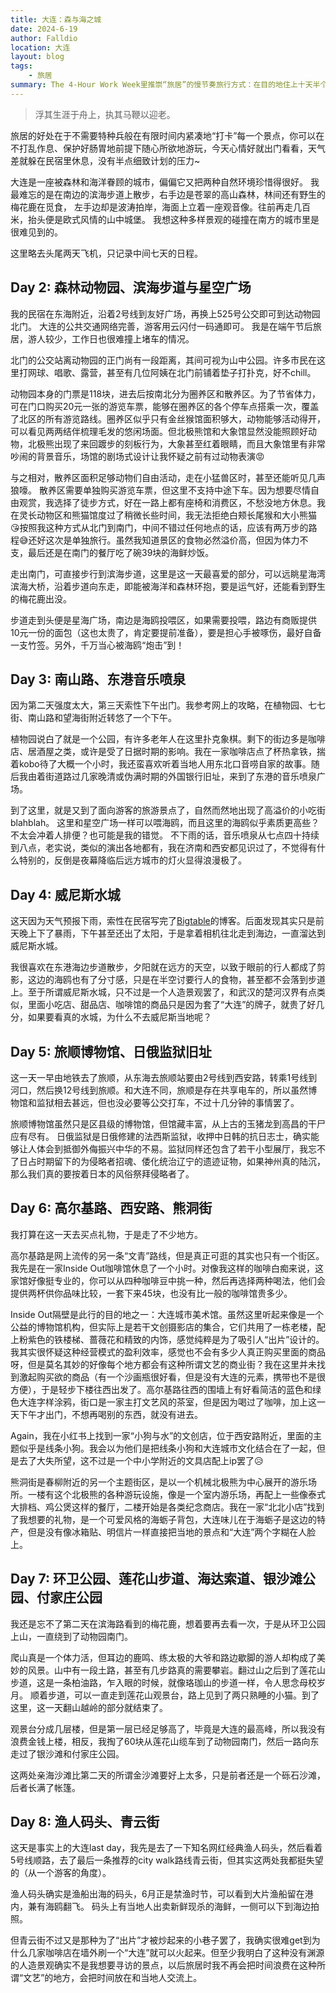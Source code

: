 ```yaml
---
title: 大连：森与海之城
date: 2024-6-19
author: Falldio
location: 大连
layout: blog
tags: 
    - 旅居
summary: The 4-Hour Work Week里推崇“旅居”的慢节奏旅行方式：在目的地住上十天半个月，没有紧凑的日程安排，尽可能地融入当地人的生活。在学生时代的末尾，我在大连这座东北的海滨城市度过了九天八夜，践行了这种旅行方式。
---
```


> 浮其生涯于舟上，执其马鞭以迎老。

旅居的好处在于不需要特种兵般在有限时间内紧凑地“打卡”每一个景点，你可以在不打乱作息、保护好肠胃地前提下随心所欲地游玩，今天心情好就出门看看，天气差就躲在民宿里休息，没有半点细致计划的压力~

大连是一座被森林和海洋眷顾的城市，偏偏它又把两种自然环境珍惜得很好。
我最难忘的是在南边的滨海步道上散步，右手边是苍翠的高山森林，林间还有野生的梅花鹿在觅食，
左手边却是波涛拍岸，海面上立着一座观音像。往前再走几百米，抬头便是欧式风情的山中城堡。
我想这种多样景观的碰撞在南方的城市里是很难见到的。

这里略去头尾两天飞机，只记录中间七天的日程。

## Day 2: 森林动物园、滨海步道与星空广场

我的民宿在东海附近，沿着2号线到友好广场，再换上525号公交即可到达动物园北门。
大连的公共交通网络完善，游客用云闪付一码通即可。
我是在端午节后旅居，游人较少，工作日也很难撞上堵车的情况。

北门的公交站离动物园的正门尚有一段距离，其间可视为山中公园。许多市民在这里打网球、唱歌、露营，甚至有几位阿姨在北门前铺着垫子打扑克，好不chill。

动物园本身的门票是118块，进去后按南北分为圈养区和散养区。为了节省体力，可在门口购买20元一张的游览车票，能够在圈养区的各个停车点搭乘一次，覆盖了北区的所有游览路线。圈养区似乎只有金丝猴馆面积够大，动物能够活动得开，可以看见两两结伴梳理毛发的悠闲场面。但北极熊馆和大象馆显然没能照顾好动物，北极熊出现了来回踱步的刻板行为，大象甚至红着眼睛，而且大象馆里有非常吵闹的背景音乐，场馆的剧场式设计让我怀疑之前有过动物表演😡

与之相对，散养区面积足够动物们自由活动，走在小猛兽区时，甚至还能听见几声狼嚎。
散养区需要单独购买游览车票，但这里不支持中途下车。因为想要尽情自由观赏，我选择了徒步方式，好在一路上都有座椅和消费区，不愁没地方休息。我在灵长动物区和熊猫馆度过了稍微长些时间，我无法拒绝白颊长尾猴和大小熊猫😘按照我这种方式从北门到南门，中间不错过任何地点的话，应该有两万步的路程😅还好这次是单独旅行。虽然我知道景区的食物必然溢价高，但因为体力不支，最后还是在南门的餐厅吃了碗39块的海鲜炒饭。

走出南门，可直接步行到滨海步道，这里是这一天最喜爱的部分，可以远眺星海湾滨海大桥，沿着步道向东走，即能被海洋和森林环抱，要是运气好，还能看到野生的梅花鹿出没。

步道走到头便是星海广场，南边是海鸥投喂区，如果需要投喂，路边有商贩提供10元一份的面包（这也太贵了，肯定要提前准备），要是担心手被啄伤，最好自备一支竹签。另外，千万当心被海鸥“炮击”到！

## Day 3: 南山路、东港音乐喷泉

因为第二天强度太大，第三天索性下午出门。我参考网上的攻略，在植物园、七七街、南山路和望海街附近转悠了一个下午。

植物园说白了就是一个公园，有许多老年人在这里扑克象棋。剩下的街边多是咖啡店、居酒屋之类，或许是受了日据时期的影响。我在一家咖啡店点了杯热拿铁，揣着kobo待了大概一个小时，我还蛮喜欢听着当地人用东北口音唠自家的故事。随后我由着街道路过几家晚清或伪满时期的外国银行旧址，来到了东港的音乐喷泉广场。

到了这里，就是又到了面向游客的旅游景点了，自然而然地出现了高溢价的小吃街blahblah。
这里和星空广场一样可以喂海鸥，而且这里的海鸥似乎素质更高些？不太会冲着人排便？也可能是我的错觉。
不下雨的话，音乐喷泉从七点四十持续到八点，老实说，类似的演出各地都有，我在济南和西安都见识过了，不觉得有什么特别的，反倒是夜幕降临后远方城市的灯火显得浪漫极了。

## Day 4: 威尼斯水城

这天因为天气预报下雨，索性在民宿写完了[Bigtable](https://falldio.github.io/blog/2024-6-14-Bigtable.html)的博客。后面发现其实只是前天晚上下了暴雨，下午甚至还出了太阳，于是拿着相机往北走到海边，一直溜达到威尼斯水城。

我很喜欢在东港海边步道散步，夕阳就在远方的天空，以致于眼前的行人都成了剪影，这边的海鸥也有了分寸感，只是在半空讨要行人的食物，甚至都不会落到步道上。至于所谓威尼斯水城，只不过是一个人造景观罢了，和武汉的楚河汉界有点类似，里面小吃店、甜品店、咖啡馆的商品只是因为套了“大连”的牌子，就贵了好几分，如果要看真的水城，为什么不去威尼斯当地呢？

## Day 5: 旅顺博物馆、日俄监狱旧址

这一天一早由地铁去了旅顺，从东海去旅顺站要由2号线到西安路，转乘1号线到河口，然后换12号线到旅顺。和大连不同，旅顺是存在共享电车的，所以虽然博物馆和监狱相去甚远，但也没必要等公交打车，不过十几分钟的事情罢了。

旅顺博物馆虽然只是区县级的博物馆，但馆藏丰富，从上古的玉猪龙到高昌的干尸应有尽有。
日俄监狱是日俄修建的法西斯监狱，收押中日韩的抗日志士，确实能够让人体会到抵御外侮振兴中华的不易。监狱同样还包含了若干小型展厅，我忘不了日占时期留下的为侵略者招魂、倭化统治辽宁的遗迹证物，如果神州真的陆沉，那么我们真的要按着日本的风俗祭拜侵略者了。

## Day 6: 高尔基路、西安路、熊洞街

我打算在这一天去买点礼物，于是走了不少地方。

高尔基路是网上流传的另一条“文青”路线，但是真正可逛的其实也只有一个街区。我先是在一家Inside Out咖啡馆休息了一个小时。对像我这样的咖啡白痴来说，这家馆好像挺专业的，你可以从四种咖啡豆中挑一种，然后再选择两种喝法，他们会提供两杯供你品味比较，一套下来45块，也没有比一般的咖啡馆贵多少。

Inside Out隔壁是此行的目的地之一：大连城市美术馆。虽然这里听起来像是一个公益的博物馆机构，但实际上是若干文创摄影店的集合，它们共用了一栋老楼，配上粉紫色的铁楼梯、蔷薇花和精致的内饰，感觉纯粹是为了吸引人“出片”设计的。我其实很怀疑这种经营模式的盈利效率，感觉也不会有多少人真正购买里面的商品呀，但是莫名其妙的好像每个地方都会有这种所谓文艺的商业街？我在这里并未找到激起购买欲的商品（有一个沙画瓶很好看，但是没有大连的元素，携带也不是很方便），于是轻步下楼往西出发了。高尔基路往西的围墙上有好看简洁的蓝色和绿色大连字样涂鸦，街口是一家主打文艺风的茶室，但是因为喝过了咖啡，加上这一天下午才出门，不想再喝别的东西，就没有进去。

Again，我在小红书上找到一家“小狗与水”的文创店，位于西安路附近，里面的主题似乎是线条小狗。我会以为他们是把线条小狗和大连城市文化结合在了一起，但是去了大失所望，这不过是一个中小学附近的文具店配上ip罢了😥

熊洞街是春柳附近的另一个主题街区，是以一个机械北极熊为中心展开的游乐场所。一楼有这个北极熊的各种游玩设施，像是一个室内游乐场，再配上一些像泰式大排档、鸡公煲这样的餐厅，二楼开始是各类纪念商店。我在一家“北北小店”找到了我想要的礼物，是一个可爱风格的海蛎子背包，大连味儿在于海蛎子是这边的特产，但是没有像冰箱贴、明信片一样直接把当地的景点和“大连”两个字糊在人脸上。

## Day 7: 环卫公园、莲花山步道、海达索道、银沙滩公园、付家庄公园

我还是忘不了第二天在滨海路看到的梅花鹿，想着要再去看一次，于是从环卫公园上山，一直绕到了动物园南门。

爬山真是一个体力活，但耳边的鹿鸣、练太极的大爷和路边歇脚的游人却构成了美妙的风景。山中有一段土路，甚至有几步路真的需要攀岩。翻过山之后到了莲花山步道，这是一条柏油路，乍入眼的时候，就像珞珈山的步道一样，令人思念母校岁月。
顺着步道，可以一直走到莲花山观景台，路上见到了两只熟睡的小猫。到了这里，这一天翻山越岭的部分就结束了。

观景台分成几层楼，但是第一层已经足够高了，毕竟是大连的最高峰，所以我没有浪费金钱上楼，相反，我掏了60块从莲花山缆车到了动物园南门，然后一路向东走过了银沙滩和付家庄公园。

这两处亲海沙滩比第二天的所谓金沙滩要好上太多，只是前者还是一个砾石沙滩，后者长满了帐篷。

## Day 8: 渔人码头、青云街

这天是事实上的大连last day，我先是去了一下知名网红经典渔人码头，然后看着5号线顺路，去了最后一条推荐的city walk路线青云街，但其实这两处我都挺失望的（从一个游客的角度）。

渔人码头确实是渔船出海的码头，6月正是禁渔时节，可以看到大片渔船留在港内，兼有海鸥翻飞。
码头上有当地人出卖新鲜现杀的海鲜，一侧可以下到海边拍照。

但青云街不过又是那种为了“出片”才被炒起来的小巷子罢了，我确实很难get到为什么几家咖啡店在墙外刷一个“大连”就可以火起来。但至少我明白了这种没有渊源的人造景观确实不是我想要寻访的景点，以后旅居时我不再会把时间浪费在这种所谓“文艺”的地方，会把时间放在和当地人交流上。
